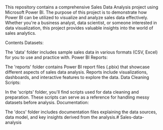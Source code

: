 This repository contains a comprehensive Sales Data Analysis project using Microsoft Power BI. The purpose of this project is to demonstrate how Power BI can be utilized to visualize and analyze sales data effectively. Whether you're a business analyst, data scientist, or someone interested in data visualization, this project provides valuable insights into the world of sales analytics.

Contents
Datasets:

The 'data' folder includes sample sales data in various formats (CSV, Excel) for you to use and practice with.
Power BI Reports:

The 'reports' folder contains Power BI report files (.pbix) that showcase different aspects of sales data analysis.
Reports include visualizations, dashboards, and interactive features to explore the data.
Data Cleaning Scripts:

In the 'scripts' folder, you'll find scripts used for data cleaning and preparation. These scripts can serve as a reference for handling messy datasets before analysis.
Documentation:

The 'docs' folder includes documentation files explaining the data sources, data model, and key insights derived from the analysis.# Sales-data-analysis
